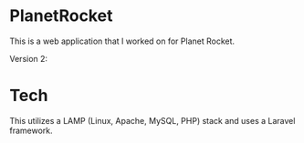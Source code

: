# PlanetRocket

This is a web application that I worked on for Planet Rocket. 

Version 2: 

Tech
====
This utilizes a LAMP (Linux, Apache, MySQL, PHP) stack and uses a Laravel framework.


